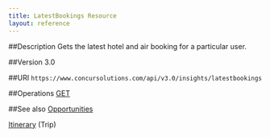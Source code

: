 ```yaml
---
title: LatestBookings Resource 
layout: reference
---
```


##Description
Gets the latest hotel and air booking for a particular user.

##Version
3.0

##URI
`https://www.concursolutions.com/api/v3.0/insights/latestbookings`

##Operations
[GET][1]

##See also
[Opportunities][2]

[Itinerary][3] (Trip)


[1]: https://www.concursolutions.com/api/docs/index.html#!/LatestBookings
[2]: https://developer.concur.com/insights/opportunities-resource
[3]: https://developer.concur.com/itinerary-tmc-and-third-party-developers/itinerary-resource
